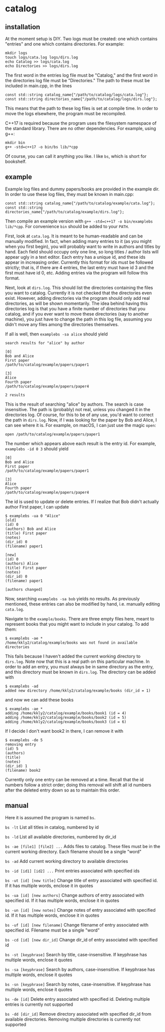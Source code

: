 # catalog
 
## installation

At the moment setup is DIY. Two logs must be created: one which contains "entries" and one which contains directories. For example:
```
mkdir logs
touch logs/cata.log logs/dirs.log
echo Catalog >> logs/cata.log
echo Directories >> logs/dirs.log
```
The first word in the entries log file must be "Catalog," and the first word in the directories log file must be "Directories." The path to these must be included in main.cpp, in the lines
```
const std::string catalog_name{"/path/to/catalog/logs/cata.log"};
const std::string directories_name{"/path/to/catalog/logs/dirs.log"};
```
This means that the path to these log files is set at compile time. In order to move the logs elsewhere, the program must be recompiled.

C++17 is required because the program uses the filesystem namespace of the standard library. There are no other dependencies. For example, using g++:
```
mkdir bin
g++ -std=c++17 -o bin/bs lib/*cpp
```
Of course, you can call it anything you like. I like `bs`, which is short for bookshelf.

## example

Example log files and dummy papers/books are provided in the example dir. In order to use these log files, they must be known in main.cpp:
```
const std::string catalog_name{"/path/to/catalog/example/cata.log"};
const std::string directories_name{"/path/to/catalog/example/dirs.log"};
```
Then compile an example version with `g++ -std=c++17 -o bin/examplebs lib/*cpp`. For convenience `bin` should be added to your `PATH`.

First, look at `cata.log`. It is meant to be human-readable and can be manually modified. In fact, when adding many entries to it (as you might when you first begin), you will probably want to write in authors and titles by hand. Each field should occupy only one line, so long titles / author lists will appear ugly in a text editor. Each entry has a unique id, and these ids appear in increasing order. Currently this format for ids must be followed strictly; that is, if there are 4 entries, the last entry must have id 3 and the first must have id 0, etc. Adding entries via the program will follow this format.

Next, look at `dirs.log`. This should list the directories containing the files you want to catalog. Currently it is not checked that the directories even exist. However, adding directories via the program should only add real directories, as will be shown momentarily. The idea behind having this directories log is that you have a finite number of directories that you catalog, and if you ever want to move these directories (say to another machine), you just have to change the path in this log file, assuming you didn't move any files among the directories themselves.

If all is well, then `examplebs -sa alice` should yield
```
search results for "alice" by author

[0]
Bob and Alice
First paper
/path/to/catalog/example/papers/paper1

[3]
Alice
Fourth paper
/path/to/catalog/example/papers/paper4

2 results
```
This is the result of searching "alice" by authors. The search is case insensitive. The path is (probably) not real, unless you changed it in the directories log. Of course, for this to be of any use, you'd want to correct the path in `dirs.log`. Now, if I was looking for the paper by Bob and Alice, I can see where it is. For example, on macOS, I can just use the magic `open`:
```
open /path/to/catalog/example/papers/paper1
```
The number which appears above each result is the entry id. For example, `examplebs -id 0 3` should yield
```
[0]
Bob and Alice
First paper
/path/to/catalog/example/papers/paper1

[3]
Alice
Fourth paper
/path/to/catalog/example/papers/paper4
```
The id is used to update or delete entries. If I realize that Bob didn't actually author First paper, I can update
```
$ examplebs -ua 0 "Alice"
[old]
(id) 0
(authors) Bob and Alice
(title) First paper
(notes)
(dir_id) 0
(filename) paper1

[new]
(id) 0
(authors) Alice
(title) First paper
(notes)
(dir_id) 0
(filename) paper1

[authors changed]
```
Now, searching `examplebs -sa bob` yields no results. As previously mentioned, these entries can also be modified by hand, i.e. manually editing `cata.log`.

Navigate to the `example/books`. There are three empty files here, meant to represent books that you might want to include in your catalog. To add them:
```
$ examplebs -ae *
/home/kkly2/catalog/example/books was not found in available directories
```
This fails because I haven't added the current working directory to `dirs.log`. Note now that this is a real path on this particular machine. In order to add an entry, you must always be in same directory as the entry, and this directory must be known in `dirs.log`. The directory can be added with
```
$ examplebs -ad
added new directory /home/kkly2/catalog/example/books (dir_id = 1)
```
and now we can add these books
```
$ examplebs -ae *
adding /home/kkly2/catalog/example/books/book1 (id = 4)
adding /home/kkly2/catalog/example/books/book2 (id = 5)
adding /home/kkly2/catalog/example/books/book3 (id = 6)
```
If I decide I don't want book2 in there, I can remove it with
```
$ examplebs -de 5
removing entry
(id) 5
(authors)
(title)
(notes)
(dir_id) 1
(filename) book2
```
Currently only one entry can be removed at a time. Recall that the id numbers follow a strict order; doing this removal will shift all id numbers after the deleted entry down so as to maintain this order.

## manual

Here it is assumed the program is named `bs`.

`bs -lt`
List all titles in catalog, numbered by id

`bs -ld`
List all available directories, numbered by dir_id

`bs -ae [file1] [file2] ...`
Adds files to catalog. These files must be in the current working directory. Each filename should be a single "word"

`bs -ad`
Add current working directory to available directories

`bs -id [id1] [id2] ...`
Print entries associated with specified ids

`bs -ut [id] [new title]`
Change title of entry associated with specified id. If it has multiple words, enclose it in quotes

`bs -ua [id] [new authors]`
Change authors of entry associated with specified id. If it has multiple words, enclose it in quotes

`bs -un [id] [new notes]`
Change notes of entry associated with specified id. If it has multiple words, enclose it in quotes

`bs -uf [id] [new filename]`
Change filename of entry associated with specified id. Filename must be a single "word"

`bs -cd [id] [new dir_id]`
Change dir_id of entry associated with specified id

`bs -st [keyphrase]`
Search by title, case-insensitive. If keyphrase has multiple words, enclose it quotes

`bs -sa [keyphrase]`
Search by authors, case-insensitive. If keyphrase has multiple words, enclose it quotes

`bs -sn [keyphrase]`
Search by notes, case-insensitive. If keyphrase has multiple words, enclose it quotes

`bs -de [id]`
Delete entry associated with specified id. Deleting multiple entries is currently not supported

`bs -dd [dir_id]`
Remove directory associated with specified dir_id from available directories. Removing multiple directories is currently not supported
